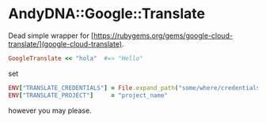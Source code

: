 # AndyDNA::Google::Translate

Dead simple wrapper for [https://rubygems.org/gems/google-cloud-translate/](google-cloud-translate).

```ruby
GoogleTranslate << "hola"  #=> "Hello"
```

set
```ruby
ENV["TRANSLATE_CREDENTIALS"] = File.expand_path("some/where/credentials.json")
ENV["TRANSLATE_PROJECT"]     = "project_name"
```
however you may please.

